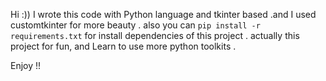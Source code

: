 Hi :))
I wrote this code with Python language and tkinter based .and I used customtkinter for more beauty .
also you can ```pip install -r requirements.txt``` for install dependencies of this project .
actually this project for fun, and Learn to use more python toolkits .

Enjoy !!
